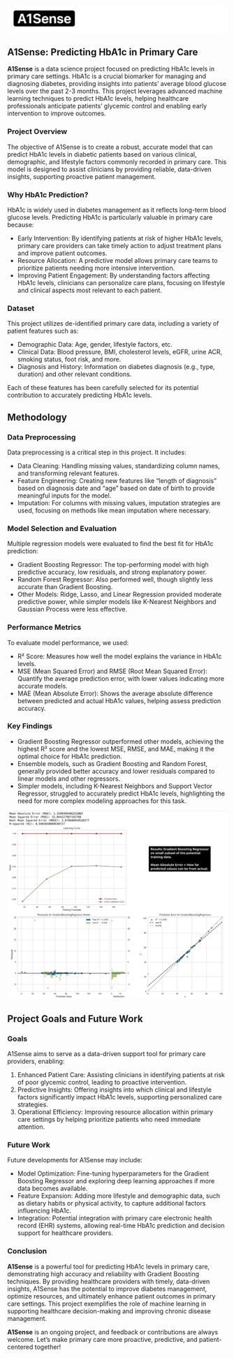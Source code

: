![Header Image](images/header.png)

## A1Sense: Predicting HbA1c in Primary Care

**A1Sense** is a data science project focused on predicting HbA1c levels in primary care settings. HbA1c is a crucial biomarker for managing and diagnosing diabetes, providing insights into patients’ average blood glucose levels over the past 2-3 months. This project leverages advanced machine learning techniques to predict HbA1c levels, helping healthcare professionals anticipate patients’ glycemic control and enabling early intervention to improve outcomes.

### Project Overview

The objective of A1Sense is to create a robust, accurate model that can predict HbA1c levels in diabetic patients based on various clinical, demographic, and lifestyle factors commonly recorded in primary care. This model is designed to assist clinicians by providing reliable, data-driven insights, supporting proactive patient management.

### Why HbA1c Prediction?

HbA1c is widely used in diabetes management as it reflects long-term blood glucose levels. Predicting HbA1c is particularly valuable in primary care because:
- Early Intervention: By identifying patients at risk of higher HbA1c levels, primary care providers can take timely action to adjust treatment plans and improve patient outcomes.
- Resource Allocation: A predictive model allows primary care teams to prioritize patients needing more intensive intervention.
- Improving Patient Engagement: By understanding factors affecting HbA1c levels, clinicians can personalize care plans, focusing on lifestyle and clinical aspects most relevant to each patient.

### Dataset

This project utilizes de-identified primary care data, including a variety of patient features such as:
- Demographic Data: Age, gender, lifestyle factors, etc.
- Clinical Data: Blood pressure, BMI, cholesterol levels, eGFR, urine ACR, smoking status, foot risk, and more.
- Diagnosis and History: Information on diabetes diagnosis (e.g., type, duration) and other relevant conditions.

Each of these features has been carefully selected for its potential contribution to accurately predicting HbA1c levels.

## Methodology

### Data Preprocessing

Data preprocessing is a critical step in this project. It includes:
- Data Cleaning: Handling missing values, standardizing column names, and transforming relevant features.
- Feature Engineering: Creating new features like “length of diagnosis” based on diagnosis date and “age” based on date of birth to provide meaningful inputs for the model.
- Imputation: For columns with missing values, imputation strategies are used, focusing on methods like mean imputation where necessary.

### Model Selection and Evaluation

Multiple regression models were evaluated to find the best fit for HbA1c prediction:
- Gradient Boosting Regressor: The top-performing model with high predictive accuracy, low residuals, and strong explanatory power.
- Random Forest Regressor: Also performed well, though slightly less accurate than Gradient Boosting.
- Other Models: Ridge, Lasso, and Linear Regression provided moderate predictive power, while simpler models like K-Nearest Neighbors and Gaussian Process were less effective.

### Performance Metrics

To evaluate model performance, we used:
- R² Score: Measures how well the model explains the variance in HbA1c levels.
- MSE (Mean Squared Error) and RMSE (Root Mean Squared Error): Quantify the average prediction error, with lower values indicating more accurate models.
- MAE (Mean Absolute Error): Shows the average absolute difference between predicted and actual HbA1c values, helping assess prediction accuracy.

### Key Findings

- Gradient Boosting Regressor outperformed other models, achieving the highest R² score and the lowest MSE, RMSE, and MAE, making it the optimal choice for HbA1c prediction.
- Ensemble models, such as Gradient Boosting and Random Forest, generally provided better accuracy and lower residuals compared to linear models and other regressors.
- Simpler models, including K-Nearest Neighbors and Support Vector Regressor, struggled to accurately predict HbA1c levels, highlighting the need for more complex modeling approaches for this task.

![metrics](images/r2.png)

## Project Goals and Future Work

### Goals

A1Sense aims to serve as a data-driven support tool for primary care providers, enabling:
1.	Enhanced Patient Care: Assisting clinicians in identifying patients at risk of poor glycemic control, leading to proactive intervention.
2.	Predictive Insights: Offering insights into which clinical and lifestyle factors significantly impact HbA1c levels, supporting personalized care strategies.
3.	Operational Efficiency: Improving resource allocation within primary care settings by helping prioritize patients who need immediate attention.

### Future Work

Future developments for A1Sense may include:
- Model Optimization: Fine-tuning hyperparameters for the Gradient Boosting Regressor and exploring deep learning approaches if more data becomes available.
- Feature Expansion: Adding more lifestyle and demographic data, such as dietary habits or physical activity, to capture additional factors influencing HbA1c.
- Integration: Potential integration with primary care electronic health record (EHR) systems, allowing real-time HbA1c prediction and decision support for healthcare providers.

### Conclusion

**A1Sense** is a powerful tool for predicting HbA1c levels in primary care, demonstrating high accuracy and reliability with Gradient Boosting techniques. By providing healthcare providers with timely, data-driven insights, A1Sense has the potential to improve diabetes management, optimize resources, and ultimately enhance patient outcomes in primary care settings. This project exemplifies the role of machine learning in supporting healthcare decision-making and improving chronic disease management.

**A1Sense** is an ongoing project, and feedback or contributions are always welcome. Let’s make primary care more proactive, predictive, and patient-centered together!
